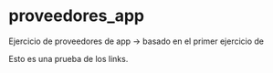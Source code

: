 # proveedores_app
Ejercicio de proveedores de app -> basado en el primer ejercicio de 

<p>Esto es <a [href="http://example.com/](https://josejuansanchez.org/bd/unidad-02-er/index.html)https://josejuansanchez.org/bd/unidad-02-er/index.html" title="Ejercicio proveedores">
una prueba</a> de los links.</p>
